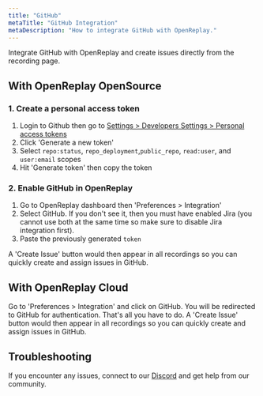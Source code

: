 ```yaml
---
title: "GitHub"
metaTitle: "GitHub Integration"
metaDescription: "How to integrate GitHub with OpenReplay."
---
```


Integrate GitHub with OpenReplay and create issues directly from the recording page.

## With OpenReplay OpenSource

### 1. Create a personal access token

1. Login to Github then go to [Settings > Developers Settings > Personal access tokens](https://github.com/settings/tokens)
2. Click 'Generate a new token'
3. Select `repo:status`, `repo_deployment`,`public_repo`, `read:user`, and `user:email` scopes
4. Hit 'Generate token' then copy the token

### 2. Enable GitHub in OpenReplay

1. Go to OpenReplay dashboard then 'Preferences > Integration'
2. Select GitHub. If you don't see it, then you must have enabled Jira (you cannot use both at the same time so make sure to disable Jira integration first).
3. Paste the previously generated `token`

A 'Create Issue' button would then appear in all recordings so you can quickly create and assign issues in GitHub.

## With OpenReplay Cloud

Go to 'Preferences > Integration' and click on GitHub. You will be redirected to GitHub for authentication. That's all you have to do. A 'Create Issue' button would then appear in all recordings so you can quickly create and assign issues in GitHub.

## Troubleshooting

If you encounter any issues, connect to our [Discord](https://discord.openreplay.com) and get help from our community.
